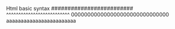 Html basic syntax
#########################
^^^^^^^^^^^^^^^^^^^^^^^^^^
000000000000000000000000000000
aaaaaaaaaaaaaaaaaaaaaaaa
